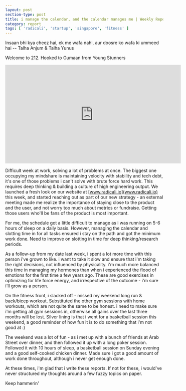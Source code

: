 ```yaml
---
layout: post
section-type: post
title: i manage the calendar, and the calendar manages me | Weekly Report 212
category: report
tags: [ 'radicali', 'startup', 'singapore', 'fitness' ]
---
```


Insaan bhi kya cheez hai,
ek me wafa nahi,
aur doosre ko wafa ki ummeed hai
 -- Talha Anjum & Talha Yunus

Welcome to 212. Hooked to Gumaan from Young Stunners

<iframe width="560" height="315" src="https://www.youtube.com/embed/jIQ0Dx-4peE" frameborder="0" allow="accelerometer; autoplay; clipboard-write; encrypted-media; gyroscope; picture-in-picture" allowfullscreen></iframe>

Difficult week at work, solving a lot of problems at once. The biggest one occupying my mindshare is maintaining velocity with stability and tech debt, it's one of those problems i can't solve with brute force hard work. This requires deep thinking & building a culture of high engineering output. We launched a fresh look on our website at [www.radicali.io](www.radicali.io) this week, and started reaching out as part of our new strategy - an external meeting made me realize the importance of staying close to the product and the user, and not worry too much about metrics or fundraise. Getting those users who'll be fans of the product is most important. 

For me, the schedule got a little difficult to manage as i was running on 5-6 hours of sleep on a daily basis. However, managing the calendar and slotting time in for all tasks ensured i stay on the path and got the minimum work done. Need to improve on slotting in time for deep thinking/research periods.

As a follow-up from my date last week, i spent a lot more time with this person i've grown to like. i want to take it slow and ensure that i'm taking the right decisions, not influenced by physicality. i'm much more balanced this time in managing my hormones than when i experienced the flood of emotions for the first time a few years ago. These are good exercises in optimizing for life force energy, and irrespective of the outcome - i'm sure i'll grow as a person.

On the fitness front, i slacked off - missed my weekend long run & back/bicep workout. Substituted the other gym sessions with home workouts, which are not quite the same to be honest. i need to make sure i'm getting all gym sessions in, otherwise all gains over the last three months will be lost. Silver lining is that i went for a basketball session this weekend, a good reminder of how fun it is to do something that i'm not good at :)

The weekend was a lot of fun - as i met up with a bunch of friends at Arab Street over dinner, and then followed it up with a long poker session. Followed it with 10 hours of sleep, a basketball session on Sunday evening and a good self-cooked chicken dinner. Made sure i got a good amount of work done throughout, although i never get enough done.

At these times, i'm glad that i write these reports. If not for these, i would've never structured my thoughts around a few fuzzy topics on paper.

Keep hammerin'